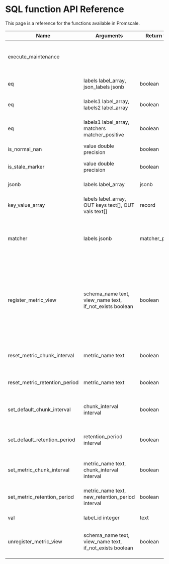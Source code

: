 # SQL function API Reference

This page is a reference for the functions available in Promscale.

<!--
SQL To generate

SELECT
  p.proname as "Name",
  pg_catalog.pg_get_function_arguments(p.oid) as "Argument data types",
  pg_catalog.pg_get_function_result(p.oid) as "Result data type",
  p.proname || ' ' || pg_catalog.obj_description(p.oid, 'pg_proc') || '.' as "Description"
FROM pg_catalog.pg_proc p
     LEFT JOIN pg_catalog.pg_namespace n ON n.oid = p.pronamespace
     LEFT JOIN pg_catalog.pg_language l ON l.oid = p.prolang
WHERE n.nspname OPERATOR(pg_catalog.~) '^(prom)$' COLLATE pg_catalog.default
ORDER BY 1, 2, 4;
-->

 Name | Arguments | Return type | Description
 --- | --- | --- | ---
 execute_maintenance           |                                                          |                  | Execute maintenance tasks like dropping data according to retention policy. This procedure should be run regularly in a cron job.
 eq                            | labels label_array, json_labels jsonb                    | boolean          | eq returns true if the labels and jsonb are equal, ignoring the metric name.
 eq                            | labels1 label_array, labels2 label_array                 | boolean          | eq returns true if two label arrays are equal, ignoring the metric name.
 eq                            | labels1 label_array, matchers matcher_positive           | boolean          | eq returns true if the label array and matchers are equal, there should not be a matcher for the metric name.
 is_normal_nan                 | value double precision                                   | boolean          | is_normal_nan returns true if the value is a NaN.
 is_stale_marker               | value double precision                                   | boolean          | is_stale_marker returns true if the value is a Prometheus stale marker.
 jsonb                         | labels label_array                                       | jsonb            | jsonb converts a labels array to a JSONB object.
 key_value_array               | labels label_array, OUT keys text[], OUT vals text[]     | record           | key_value_array converts a labels array to two arrays: one for keys and another for values.
 matcher                       | labels jsonb                                             | matcher_positive | matcher returns a matcher for the JSONB, __name__ is ignored. The matcher can be used to match against a label array using @> or ? operators.
 register_metric_view          | schema_name text, view_name text, if_not_exists boolean  | boolean          | Register metric view with Promscale. This will enable you to query the data with PromQL and set data retention policies through Promscale. Schema name and view name should be set to the desired schema and view you want to use. Note: underlying view needs to be based on an existing metric in Promscale (should use its table in the FROM clause). 
 reset_metric_chunk_interval   | metric_name text                                         | boolean          | reset_metric_chunk_interval resets the chunk interval for a specific metric to using the default.
 reset_metric_retention_period | metric_name text                                         | boolean          | reset_metric_retention_period resets the retention period for a specific metric to using the default.
 set_default_chunk_interval    | chunk_interval interval                                  | boolean          | set_default_chunk_interval set the chunk interval for any metrics (existing and new) without an explicit override.
 set_default_retention_period  | retention_period interval                                | boolean          | set_default_retention_period set the retention period for any metrics (existing and new) without an explicit override.
 set_metric_chunk_interval     | metric_name text, chunk_interval interval                | boolean          | set_metric_chunk_interval set a chunk interval for a specific metric (this overrides the default).
 set_metric_retention_period   | metric_name text, new_retention_period interval          | boolean          | set_metric_retention_period set a retention period for a specific metric (this overrides the default).
 val                           | label_id integer                                         | text             | val returns the label value from a label id.
 unregister_metric_view        | schema_name text, view_name text, if_not_exists boolean  | boolean          | Unregister metric view with Promscale. Schema name and view name should be set to the metric view already registered in Promscale. 